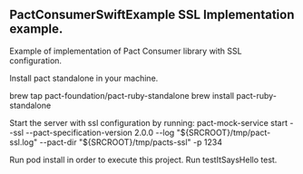 ## PactConsumerSwiftExample SSL Implementation example.
Example of implementation of Pact Consumer library with SSL configuration.

Install pact standalone in your machine.

brew tap pact-foundation/pact-ruby-standalone
brew install pact-ruby-standalone

Start the server with ssl configuration by running:
pact-mock-service start --ssl --pact-specification-version 2.0.0 --log "${SRCROOT}/tmp/pact-ssl.log" --pact-dir "${SRCROOT}/tmp/pacts-ssl" -p 1234

Run pod install in order to execute this project.
Run testItSaysHello test.
